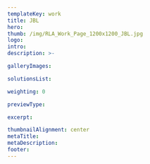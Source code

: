 ```yaml
---
templateKey: work
title: JBL
hero: 
thumb: /img/RLA_Work_Page_1200x1200_JBL.jpg
logo: 
intro: 
description: >-

galleryImages:

solutionsList:

weighting: 0

previewType:

excerpt:

thumbnailAlignment: center
metaTitle: 
metaDescription:
footer:
---
```

